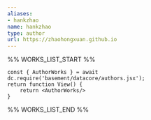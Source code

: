 ```yaml
---
aliases:
- hankzhao
name: hankzhao
type: author
url: https://zhaohongxuan.github.io
---
```



%% WORKS_LIST_START %%

```datacorejsx
const { AuthorWorks } = await dc.require('basement/datacore/authors.jsx');
return function View() {
    return <AuthorWorks/>
}
```
%% WORKS_LIST_END %%